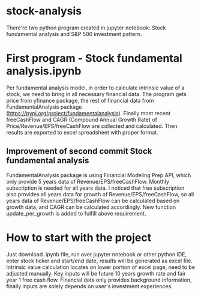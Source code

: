 # stock-analysis
There're two python program created in jupyter notebook: Stock fundamental analysis and S&P 500 investment pattern.

# First program - Stock fundamental analysis.ipynb
Per fundamental analysis model, in order to calculate intrinsic value of a stock, we need to bring in all necessary financial data. 
The program gets price from yfinance package, the rest of financial data from FundamentalAnalysis package (https://pypi.org/project/fundamentalanalysis). 
Finally most recent freeCashFlow and CAGR (Compound Annual Growth Rate) of Price/Revenue/EPS/freeCashFlow are collected and calculated. Then results are exported to excel spreadsheet with proper format.

## Improvement of second commit Stock fundamental analysis
FundamentalAnalysis package is using Financial Modeling Prep API, which only provide 5 years data of Revenue/EPS/freeCashFlow. Monthly subscription is needed for all years data.
I noticed that free subscription also provides all years data for growth of Revenue/EPS/freeCashFlow, so all years data of Revenue/EPS/freeCashFlow can be calculated based on growth data, and CAGR can be calculated accordingly.
New function update_per_growth is added to fulfill above requirement.

# How to start with the project
Just download .ipynb file, run over jupyter notebook or other python IDE, enter stock ticker and start/end date, results will be generated as excel file.
Intrinsic value calculation locates on lower portion of excel page, need to be adjusted manually. Key inputs will be future 10 years growth rate and fair year 1 free cash flow. Financial data only provides background information, finally inputs are solely depends on user's investment experiences.
